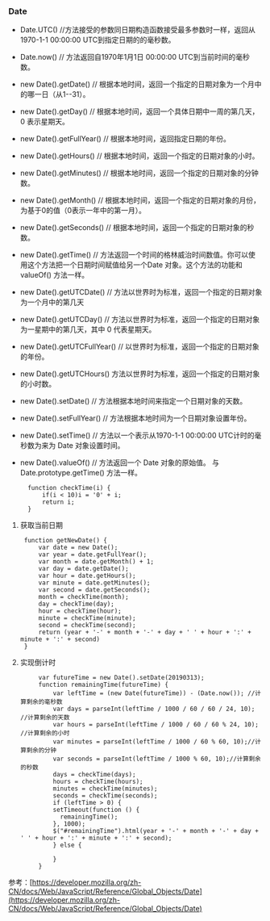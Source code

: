 ### Date

+ Date.UTC()  //方法接受的参数同日期构造函数接受最多参数时一样，返回从1970-1-1 00:00:00 UTC到指定日期的的毫秒数。
+ Date.now()  // 方法返回自1970年1月1日 00:00:00 UTC到当前时间的毫秒数。

+ new Date().getDate() // 根据本地时间，返回一个指定的日期对象为一个月中的哪一日（从1--31）。
+ new Date().getDay() // 根据本地时间，返回一个具体日期中一周的第几天，0 表示星期天。
+ new Date().getFullYear() // 根据本地时间，返回指定日期的年份。
+ new Date().getHours() // 根据本地时间，返回一个指定的日期对象的小时。
+ new Date().getMinutes() // 根据本地时间，返回一个指定的日期对象的分钟数。
+ new Date().getMonth() // 根据本地时间，返回一个指定的日期对象的月份，为基于0的值（0表示一年中的第一月）。
+ new Date().getSeconds() // 根据本地时间，返回一个指定的日期对象的秒数。
+ new Date().getTime() // 方法返回一个时间的格林威治时间数值。你可以使用这个方法把一个日期时间赋值给另一个Date 对象。这个方法的功能和 valueOf() 方法一样。
+ new Date().getUTCDate() // 方法以世界时为标准，返回一个指定的日期对象为一个月中的第几天
+ new Date().getUTCDay() // 方法以世界时为标准，返回一个指定的日期对象为一星期中的第几天，其中 0 代表星期天。
+ new Date().getUTCFullYear() // 以世界时为标准，返回一个指定的日期对象的年份。
+ new Date().getUTCHours() 方法以世界时为标准，返回一个指定的日期对象的小时数。

+ new Date().setDate() // 方法根据本地时间来指定一个日期对象的天数。
+ new Date().setFullYear() // 方法根据本地时间为一个日期对象设置年份。
+ new Date().setTime() // 方法以一个表示从1970-1-1 00:00:00 UTC计时的毫秒数为来为 Date 对象设置时间。
+ new Date().valueOf() // 方法返回一个 Date 对象的原始值。  与Date.prototype.getTime() 方法一样。


        function checkTime(i) {
            if(i < 10)i = '0' + i;
            return i;
        }
1. 获取当前日期

        function getNewDate() {
            var date = new Date();
            var year = date.getFullYear();
            var month = date.getMonth() + 1;
            var day = date.getDate();
            var hour = date.getHours();
            var minute = date.getMinutes();
            var second = date.getSeconds();
            month = checkTime(month);
            day = checkTime(day);
            hour = checkTime(hour);
            minute = checkTime(minute);
            second = checkTime(second);
            return (year + '-' + month + '-' + day + ' ' + hour + ':' + minute + ':' + second)
        }

2. 实现倒计时

            var futureTime = new Date().setDate(20190313);
            function remainingTime(futureTime) {
                var leftTime = (new Date(futureTime)) - (Date.now()); //计算剩余的毫秒数
                var days = parseInt(leftTime / 1000 / 60 / 60 / 24, 10); //计算剩余的天数
                var hours = parseInt(leftTime / 1000 / 60 / 60 % 24, 10); //计算剩余的小时
                var minutes = parseInt(leftTime / 1000 / 60 % 60, 10);//计算剩余的分钟
                var seconds = parseInt(leftTime / 1000 % 60, 10);//计算剩余的秒数
                days = checkTime(days);
                hours = checkTime(hours);
                minutes = checkTime(minutes);
                seconds = checkTime(seconds);
                if (leftTime > 0) {
                setTimeout(function () {
                  remainingTime();
                }, 1000);
                $("#remainingTime").html(year + '-' + month + '-' + day + ' ' + hour + ':' + minute + ':' + second);
                } else {

                }
            }


参考：[https://developer.mozilla.org/zh-CN/docs/Web/JavaScript/Reference/Global_Objects/Date](https://developer.mozilla.org/zh-CN/docs/Web/JavaScript/Reference/Global_Objects/Date)




